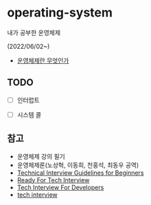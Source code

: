 # operating-system

내가 공부한 운영체제

(2022/06/02~)



- [운영체제란 무엇인가](https://github.com/leegwae/operating-system/blob/main/Operating%20System%20Basics.md)



## TODO

- [ ] 인터럽트
- [ ] 시스템 콜



## 참고

- 운영체제 강의 필기
- 운영체제론(노상혁, 이동희, 천홍석, 최동우 공역)
- [Technical Interview Guidelines for Beginners](https://github.com/JaeYeopHan/Interview_Question_for_Beginner)
- [Ready For Tech Interview](https://github.com/WooVictory/Ready-For-Tech-Interview)
- [Tech Interview For Developers](https://github.com/gyoogle/tech-interview-for-developer)
- [tech interview](https://github.com/WeareSoft/tech-interview)


